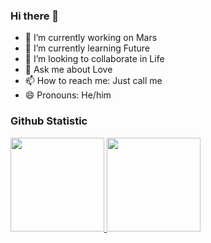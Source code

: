 ### Hi there 👋

- 🔭 I’m currently working on Mars
- 🌱 I’m currently learning Future
- 👯 I’m looking to collaborate in Life
- 💬 Ask me about Love
- 📫 How to reach me: Just call me
- 😄 Pronouns: He/him

### Github Statistic
<a href="https://github.com/fajarhidayatt">
  <img height="150em" src="https://github-readme-stats-eight-theta.vercel.app/api?username=fajarhidayatt&show_icons=true&theme=algolia&include_all_commits=true&count_private=true"/>
  <img height="150em" src="https://github-readme-stats-eight-theta.vercel.app/api/top-langs/?username=fajarhidayatt&layout=compact&langs_count=8&theme=algolia"/>
</a>

